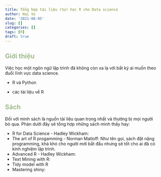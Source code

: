 ```yaml
---
title: Tổng hợp tài liệu (tự) học R cho Data science
author: Hai Vo
date: '2021-08-05'
slug: []
categories: []
tags: [R]
draft: true
---
```


## Giới thiệu 
Việc học một ngôn ngữ lập trình đã không còn xa lạ với bất kỳ ai muốn theo đuổi lĩnh vực data science. 
- R và Python

- các tài liệu về R

## Sách
Đối với mình sách là nguồn tài liệu quan trọng nhất và thường bị mọi người bỏ qua.
Phàn dưới đây sẽ tổng hợp những sách mình thấy hay:
- R for Data Science - Hadley Wickham: 
- The art of R progamming - Norman Matloff: Như tên gọi, sách đặt nặng programming, khá khó cho người mới bắt đầu nhưng sẽ tốt cho ai đã có kinh nghiệm lập trình.
- Advanced R - Hadley Wickham: 
- Text Mining with R:
- Tidy model with R
- Mastering shiny:


<style type="text/css">
h2 {
  color: #9EBA89;
}
</style>


